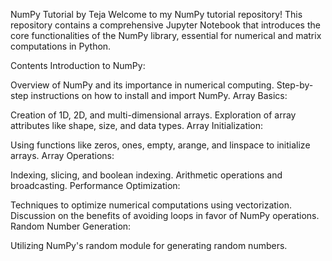 NumPy Tutorial by Teja
Welcome to my NumPy tutorial repository! This repository contains a comprehensive Jupyter Notebook that introduces the core functionalities of the NumPy library, essential for numerical and matrix computations in Python.

Contents
Introduction to NumPy:

Overview of NumPy and its importance in numerical computing.
Step-by-step instructions on how to install and import NumPy.
Array Basics:

Creation of 1D, 2D, and multi-dimensional arrays.
Exploration of array attributes like shape, size, and data types.
Array Initialization:

Using functions like zeros, ones, empty, arange, and linspace to initialize arrays.
Array Operations:

Indexing, slicing, and boolean indexing.
Arithmetic operations and broadcasting.
Performance Optimization:

Techniques to optimize numerical computations using vectorization.
Discussion on the benefits of avoiding loops in favor of NumPy operations.
Random Number Generation:

Utilizing NumPy's random module for generating random numbers.
